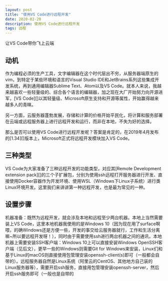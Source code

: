 ```yaml
---
layout: post
title: "使用VS Code进行远程开发"
date: 2020-02-20
description: 使用VS Code进行远程开发
tags: 远程
---
```


让VS Code带你飞上云端

## 动机

作为编程必须的生产工具，文字编辑器在这个时代层出不穷，从服务器端原生的vim，到特定于某些环境和语言的Visual Studio IDE和JetBrains系列这些集成开发系统，再到通用编辑器Sublime Text、Atom以及VS Code。就本人来说，我越来越喜欢一些轻量级的、综合各个语言的编辑器，加之现在大厂开始努力向开源进军，[VS Code][]以其轻量级、Microsoft原生支持和开源等属性，开始赢得越来越多人的青睐。

另一方面，云服务器蓬勃发展，存储和计算的价格开始平民化，将计算和服务部署在云端或远程服务器上进行远程开发和运行，而非在本地，不失为好的选择。

那么是否可以使用VS Code进行远程开发呢？答案是肯定的，在2019年4月发布的[1.34][]版本上，Microsoft正式将远程开发模块加入VS Code。

## 三种类型

VS Code为大家准备了三种远程开发的功能类型，对应其[Remote Development extension pack][]的三个子扩展包，分别为使用ssh远程打开服务器进行开发、直接使用Docker容器作为开发环境、使用WSL（Windows下Linux子系统）进行类Linux环境开发。这里我们来讲讲第一种远程开发，也是最为常见的一种。

## 设置步骤

机器准备：既然为远程开发，就会涉及本地和远程至少两台机器。本地上当然需要装上VS Code，这里本地机器我使用的是Windows 10（因为现在用了surface啊喂，的确Windows还是方便一些，开发的事交给云服务器就行，工作和生活分离嘛~所以要远程开发呀！），同时由于需要使用ssh进行两台机器之间的通讯，本地机器上需要安装SSH客户端：Windows 10上可以直接安装Windows OpenSSH客户端（见后文），更早一些的Windows则需要Git for Windows来安装，Linux们和基于Linux的macOS则直接使用包管理安装openssh-client(s)即可（一般都会自带的）。远程服务器自然是Linux系统（阿里云的CentOS、其他地方自己装的Linux服务器等），需要开启ssh服务，直接用包管理安装openssh-server，然后开启ssh服务即可（一般也是自带的
